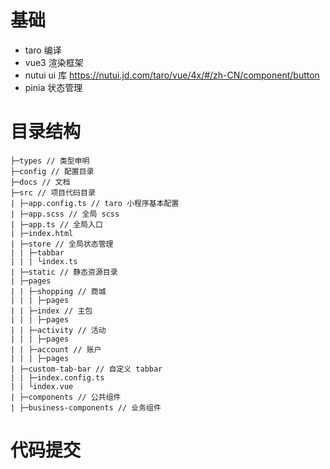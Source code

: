 # 基础

- taro 编译
- vue3 渲染框架
- nutui ui 库 https://nutui.jd.com/taro/vue/4x/#/zh-CN/component/button
- pinia 状态管理

# 目录结构

```
├─types // 类型申明
├─config // 配置目录
├─docs // 文档
├─src // 项目代码目录
| ├─app.config.ts // taro 小程序基本配置
| ├─app.scss // 全局 scss
| ├─app.ts // 全局入口
| ├─index.html
| ├─store // 全局状态管理
| | ├─tabbar
| | | └index.ts
| ├─static // 静态资源目录
| ├─pages
| | ├─shopping // 商城
| | | ├─pages
| | ├─index // 主包
| | | ├─pages
| | ├─activity // 活动
| | | ├─pages
| | ├─account // 账户
| | | ├─pages
| ├─custom-tab-bar // 自定义 tabbar
| | ├─index.config.ts
| | └index.vue
| ├─components // 公共组件
| ├─business-components // 业务组件
```

# 代码提交
